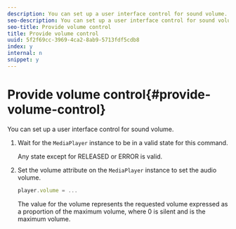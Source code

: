 ```yaml
---
description: You can set up a user interface control for sound volume.
seo-description: You can set up a user interface control for sound volume.
seo-title: Provide volume control
title: Provide volume control
uuid: 5f2f69cc-3969-4ca2-8ab9-5713fdf5cdb8
index: y
internal: n
snippet: y
---
```


# Provide volume control{#provide-volume-control}

You can set up a user interface control for sound volume.

1. Wait for the `MediaPlayer` instance to be in a valid state for this command.

   Any state except for RELEASED or ERROR is valid.
1. Set the volume attribute on the `MediaPlayer` instance to set the audio volume.

   ```js
   player.volume = ...
   ```

   The value for the volume represents the requested volume expressed as a proportion of the maximum volume, where 0 is silent and is the maximum volume.

